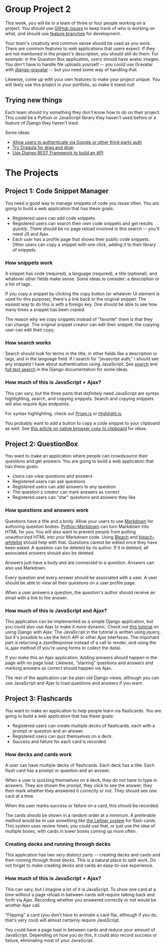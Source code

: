 # Group Project 2

This week, you will be in a team of three or four people working on a project. You should use [GitHub issues](https://guides.github.com/features/issues/) to keep track of who is working on what, and should use [feature branches](https://bocoup.com/blog/git-workflow-walkthrough-feature-branches) for development.

Your team's creativity and common sense should be used as you work. There are common features to web applications that users expect. If they are not mentioned in the project's description, you should still do them. For example: in the Question Box application, users should have avatar images. You don't have to handle file uploads yourself -- you could use Gravatar with [django-gravatar](https://github.com/twaddington/django-gravatar) -- but you need some way of handling that.

Likewise, come up with your own features to make your project unique. You will likely use this project in your portfolio, so make it stand out!

## Trying new things

Each team should try something they don't know how to do on their project. This could be a Python or JavaScript library they haven't used before or a feature of Django they haven't tried.

Some ideas:

* [Allow users to authenticate via Google or other third-party auth](https://www.intenct.nl/projects/django-allauth/)
* [Try Dragula for drag and drop](https://bevacqua.github.io/dragula/)
* [Use Django REST Framework to build an API](https://www.django-rest-framework.org/)

# The Projects

## Project 1: Code Snippet Manager

You need a good way to manage snippets of code you reuse often. You are going to build a web application that has these goals:

- Registered users can add code snippets.
- Registered users can search their own code snippets and get results _quickly_. There should be no page reload involved in this search -- you'll need JS and Ajax.
- Each user has a profile page that shows their public code snippets. Other users can copy a snippet with one click, adding it to their library of snippets.

### How snippets work

A snippet has code (required), a language (required), a title (optional), and whatever other fields make sense. Some ideas to consider: a description or a list of tags.

If you copy a snippet by clicking the copy button (or whatever UI element is used for this purpose), there's a link back to the original snippet. The easiest way to do this is with a foreign key. One should be able to see how many times a snippet has been copied.

The reason why we copy snippets instead of "favorite" them is that they can change. The original snippet creator can edit their snippet; the copying user can edit their copy.

### How search works

Search should look for terms in the title, in other fields like a description or tags, and in the language field. If I search for "javascript auth," I should see any snippets I have about authentication using JavaScript. See [search](https://docs.djangoproject.com/en/2.1/topics/db/search/) and [full text search](https://docs.djangoproject.com/en/2.1/ref/contrib/postgres/search/) in the Django documentation for some ideas.

### How much of this is JavaScript + Ajax?

This can vary, but the three parts that _definitely_ need JavaScript are syntax highlighting, search, and copying snippets. Search and copying snippets will also require Ajax endpoints.

For syntax highlighting, check out [Prism.js](https://prismjs.com/) or [Highlight.js](https://highlightjs.org/).

You probably want to add a button to copy a code snippet to your clipboard as well. See [this article on native browser copy to clipboard](https://css-tricks.com/native-browser-copy-clipboard/) for ideas.

## Project 2: QuestionBox

You want to make an application where people can crowdsource their questions and get answers. You are going to build a web application that has these goals:

* Users can view questions and answers
* Registered users can ask questions
* Registered users can add answers to any question
* The question's creator can mark answers as correct
* Registered users can "star" questions and answers they like

### How questions and answers work

Questions have a title and a body. Allow your users to use [Markdown](https://en.wikipedia.org/wiki/Markdown) for authoring question bodies. [Python-Markdown](https://python-markdown.github.io/) can turn Markdown into HTML for you. You will also want to prevent people from putting unauthorized HTML into your Markdown code. Using [Bleach](https://bleach.readthedocs.io/en/latest/clean.html) and [bleach-whitelist](https://github.com/yourcelf/bleach-whitelist) should help with that. Questions cannot be edited once they have been asked. A question can be deleted by its author. If it is deleted, all associated answers should also be deleted.

Answers just have a body and are connected to a question. Answers can also use Markdown.

Every question and every answer should be associated with a user.  A user should be able to view all their questions on a user profile page.

When a user answers a question, the question's author should receive an email with a link to the answer.

### How much of this is JavaScript and Ajax?
This application can be implemented as a simple Django application, but you could also use Ajax to make it more dynamic. Check
out [this tutorial](https://djangocentral.com/django-ajax-with-jquery/) on using Django with Ajax. The JavaScript in the tutorial is written using jquery, but it's possible to use the fetch API or other Ajax interfaces. The important part
is returning a JsonResponse instead of a call to render, and using the is_ajax method (if you're using forms to collect the
data).

If you make this an Ajax application, Adding answers should happen in the page with no page load. Likewise, "starring" questions and answers and marking answers as correct should happen via Ajax.

The rest of the application can be plain old Django views, although you can use JavaScript and Ajax to load questions and answers if you want.

## Project 3: Flashcards

You want to make an application to help people learn via flashcards. You are going to build a web application that has these goals:

- Registered users can create multiple decks of flashcards, each with a prompt or question and an answer.
- Registered users can quiz themselves on a deck.
- Success and failure for each card is recorded.

### How decks and cards work

A user can have multiple decks of flashcards. Each deck has a title. Each flash card has a prompt or question and an answer.

When a user is quizzing themselves on a deck, they _do not_ have to type in answers. They are shown the prompt, they click to see the answer; they then mark whether they answered it correctly or not. They should see one card at a time.

When the user marks success or failure on a card, this should be recorded.

The cards should be shown in a random order at a minimum. A preferable method would be to use something like [the Leitner system](https://www.virtualsalt.com/learn10.html) for flash cards. This system uses review times; you could use that, or just use the idea of multiple boxes, with cards in lower boxes coming up more often.

### Creating decks and running through decks

This application has two very distinct parts -- creating decks and cards and then running through those decks. This is a natural place to split work. Do not forget to make creating decks and cards an easy-to-use experience.

### How much of this is JavaScript + Ajax?
This can vary, but I imagine a lot of it is JavaScript. To show one card at a time without a page reload in between cards will require talking back and forth via Ajax. Recording whether you answered correctly or not would be another Ajax call.

"Flipping" a card (you don't have to animate a card flip, although if you do, that's very cool) will almost certainly require JavaScript.

You could have a page load in between cards and reduce your amount of JavaScript. Depending on how you do this, it could also record success or failure, eliminating most of your JavaScript.

